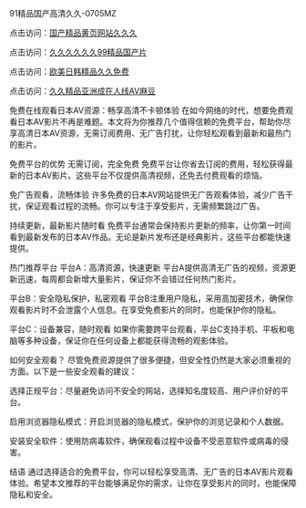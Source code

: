 
91精品国产高清久久-0705MZ

点击访问：<a href="https://heiliaoe8ajia.pages.dev">国产精品黄页网站久久久</a>

点击访问：<a href="https://heiliaoxqkkct.pages.dev">久久久久久久99精品国产片</a>

点击访问：<a href="https://heiliaoxwd5i8.pages.dev">欧美日韩精品久久免费</a>

点击访问：<a href="https://heiliaowt0d7p.pages.dev">久久精品亚洲成在人线AV麻豆</a>



免费在线观看日本AV资源：畅享高清不卡顿体验
在如今网络的时代，想要免费观看日本AV影片不再是难题。本文将为你推荐几个值得信赖的免费平台，帮助你尽享高清日本AV资源，无需订阅费用、无广告打扰，让你轻松观看到最新和最热门的影片。

免费平台的优势
无需订阅，完全免费
免费平台让你省去订阅的费用，轻松获得最新的日本AV影片。这些平台不仅提供高清视频，还免去付费观看的烦恼。

免广告观看，流畅体验
许多免费的日本AV网站提供无广告观看体验，减少广告干扰，保证观看过程的流畅。你可以专注于享受影片，无需频繁跳过广告。

持续更新，最新影片随时看
免费平台通常会保持影片更新的频率，让你第一时间看到最新发布的日本AV作品。无论是新片发布还是经典影片，这些平台都能快速提供。

热门推荐平台
平台A：高清资源，快速更新
平台A提供高清无广告的视频，资源更新迅速，每周都会新增大量影片，保证你不会错过任何热门影片。

平台B：安全隐私保护，私密观看
平台B注重用户隐私，采用高加密技术，确保你观看影片时不会泄露个人信息。在享受免费影片的同时，也能保护你的隐私。

平台C：设备兼容，随时观看
如果你需要跨平台观看，平台C支持手机、平板和电脑等多种设备，保证你在任何设备上都能获得流畅的观影体验。

如何安全观看？
尽管免费资源提供了很多便捷，但安全性仍然是大家必须重视的方面。以下是一些安全观看的建议：

选择正规平台：尽量避免访问不安全的网站，选择知名度较高、用户评价好的平台。

启用浏览器隐私模式：开启浏览器的隐私模式，保护你的浏览记录和个人数据。

安装安全软件：使用防病毒软件，确保观看过程中设备不受恶意软件或病毒的侵害。

结语
通过选择适合的免费平台，你可以轻松享受高清、无广告的日本AV影片观看体验。希望本文推荐的平台能够满足你的需求，让你在享受影片的同时，也能保障隐私和安全。




<span style="display:none;">[Canonical link](  ）</span>
